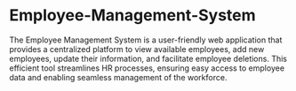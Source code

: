 # Employee-Management-System
The Employee Management System is a user-friendly web application that provides a centralized platform to view available employees, add new employees, update their information, and facilitate employee deletions. This efficient tool streamlines HR processes, ensuring easy access to employee data and enabling seamless management of the workforce.

